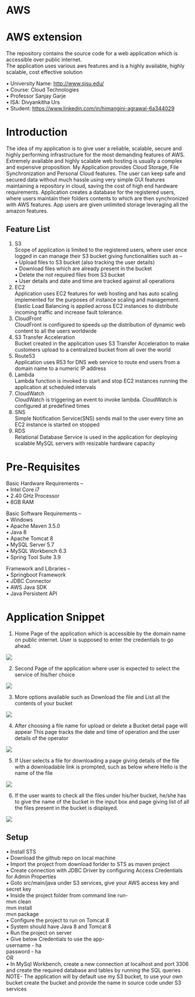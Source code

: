 # AWS

AWS extension
======================

The repository contains the source code for a web application which is accessible over public internet.<br/>
The application uses various aws features and is a highly available, highly scalable, cost effective solution

•	University Name: http://www.sjsu.edu/<br/>
•	Course: Cloud Technologies<br/>
•	Professor Sanjay Garje<br/>
•	ISA: Divyankitha Urs<br/>
•	Student: https://www.linkedin.com/in/himangini-agrawal-6a344029

Introduction
============================
The idea of my application is to give user a reliable, scalable, secure and highly performing infrastructure for the most demanding features of AWS. Extremely available and highly scalable web hosting is usually a complex and expensive proposition. My Application provides Cloud Storage, File Synchronization and Personal Cloud features. The user can keep safe and secured data without much hassle using very simple GUI features maintaining a repository in cloud, saving the cost of high end hardware requirements.
Application creates a database for the registered users, where users maintain their folders contents to which are then synchronized with AWS features. App users are given unlimited storage leveraging all the amazon features. 

Feature List
---
1.	S3<br/>
Scope of application is limited to the registered users, where user once logged in can manage their S3 bucket giving functionalities such as – <br/>
•	Upload files to S3 bucket (also tracking the user details)<br/>
•	Download files which are already present in the bucket<br/>
•	Delete the not required files from S3 bucket<br/>
•	User details and date and time are tracked against all operations<br/>
2.	EC2<br/>
Application uses EC2 features for web hosting and has auto scaling implemented for the purposes of instance scaling and management. 
Elastic Load Balancing is applied across EC2 instances to distribute incoming traffic and increase fault tolerance.
3.	CloudFront<br/>
CloudFront is configured to speeds up the distribution of dynamic web content to all the users worldwide
4.	S3 Transfer Acceleration<br/>
Bucket created in the application uses S3 Transfer Acceleration to make customers upload to a centralized bucket from all over the world
5.	Route53<br/>
Application uses R53 for DNS web service to route end users from a domain name to a numeric IP address
6.	Lambda<br/>
Lambda function is invoked to start and stop EC2 instances running the application at scheduled intervals
7.	CloudWatch<br/>
CloudWatch is triggering an event to invoke lambda. 
CloudWatch is configured at predefined times 
8.	SNS<br/>
Simple Notification Service(SNS) sends mail to the user every time an EC2 instance is started on stopped
9.	RDS<br/>
Relational Database Service is used in the application for deploying scalable MySQL servers with resizable hardware capacity

Pre-Requisites 
================================
Basic Hardware Requirements –<br/>
•	Intel Core i7<br/>
•	2.40 GHz Processor<br/>
•	8GB RAM <br/>

Basic Software Requirements –<br/>
•	Windows <br/>
•	Apache Maven 3.5.0<br/>
•	Java 8<br/>
•	Apache Tomcat 8<br/>
•	MySQL Server 5.7<br/>
•	MySQL Workbench 6.3<br/>
•	Spring Tool Suite 3.9<br/>

Framework and Libraries –<br/>
•	Springboot Framework<br/>
•	JDBC Connector<br/>
•	AWS Java SDK<br/>
•	Java Persistent API<br/>


Application Snippet
====
1.	Home Page of the application which is accessible by the domain name on public internet. User is supposed to enter the credentials to go ahead.
<img src="https://s3-us-west-2.amazonaws.com/himanginiaws/Home.PNG" />
 
2.	Second Page of the application where user is expected to select the service of his/her choice
<img src="https://s3-us-west-2.amazonaws.com/himanginiaws/Upload-Delete.PNG" />
 
3.	More options available such as Download the file and List all the contents of your bucket
<img src = "https://s3-us-west-2.amazonaws.com/himanginiaws/list-dwnld.jpeg.png" />

4.	After choosing a file name for upload or delete a Bucket detail page will appear
This page tracks the date and time of operation and the user details of the operator
  <img src="https://s3-us-west-2.amazonaws.com/himanginiaws/Upload-Download.PNG" />
 
5.	If User selects a file for downloading a page giving details of the file with a downloadable link is prompted, such as below where Hello is the name of the file

<img src="https://s3-us-west-2.amazonaws.com/himanginiaws/Download-File.PNG" />
 
6.	If the user wants to check all the files under his/her bucket, he/she has to give the name of the bucket in the input box and page giving list of all the files present in the bucket is displayed.

 <img src="https://s3-us-west-2.amazonaws.com/himanginiaws/Bucket-Contents.PNG" />

Setup
---
•	Install STS <br/>
•	Download the github repo on local machine<br/>
•	Import the project from download forlder to STS as maven project<br/>
•	Create connection with JDBC Driver by configuring Access Credentials for Admin Properties<br/>
•	Goto src/main/java under S3 services, give your AWS access key and secret key<br/>
•	Inside the project folder from command line run-<br/>
mvn clean<br/>
mvn install<br/>
mvn package<br/>
•	Configure the project to run on Tomcat 8<br/>
•	System should have Java 8 and Tomcat 8<br/>
•	Run the project on server<br/>
•	Give below Credentials to use the app-<br/>
username - ha<br/>
password - ha<br/>
OR<br/>
•	In MySql Workbench, create a new connection at localhost and port 3306 and create the required database and tables by running the SQL queries<br/>
NOTE- The application will by default use my S3 bucket, to use your own bucket create the bucket and provide the name in source code under S3 services






